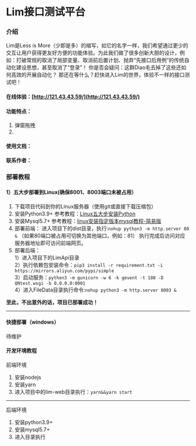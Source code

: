 # Lim接口测试平台

### 介绍
Lim是Less is More（少即是多）的缩写，如它的名字一样，我们希望通过更少的交互让用户获得更友好方便的功能体验。为此我们做了很多创新大胆的设计，例如：打破常规的取消了局部变量、取消前后置计划、抛弃“先接口后用例”的传统自动化建设思想，甚至取消了“登录”！
你是否会疑问：这群Diao毛去掉了这些还如何高效的开展自动化？
那还在等什么？赶快进入Lim的世界，体验不一样的接口测试吧！
#### 在线体验：[http://121.43.43.59/](http://121.43.43.59/) 
#### 功能特点：
1. 弹窗拖拽
2. 
#### 使用文档：
#### 联系作者：
### 部署教程
#### 1）五大步部署到Linux(确保8001、8003端口未被占用）
1. 下载项目代码到你的Linux服务器（使用git或直接下载压缩包）
2. 安装Python3.9+ 参考教程：[Linux五大步安装Python](Pythonhttps://quniao.blog.csdn.net/article/details/120823163)
3. 安装Mysql5.7+ 参考教程：[linux安装指定版本mysql教程-简易版](https://quniao.blog.csdn.net/article/details/119541983)
4. 部署前端：
进入项目下的dist目录，执行:`nohup python3 -m http.server 80 &` （如果80端口被占用可切换为其他端口，例如：81） 
执行完成后访问对应服务器地址即可访问前端网页。
5. 部署后端：<br>
1）进入项目下的LimApi目录<br>
2）执行依赖包安装命令：`pip3 install -r requirement.txt -i https://mirrors.aliyun.com/pypi/simple`<br>
3）启动服务：`python3 -m gunicorn -w 6 -k gevent -t 180 -D  QNtest.wsgi -b 0.0.0.0:8001` <br>
4）进入FileData目录执行命令:`nohup python3 -m http.server 8003 &`<br>

**至此，不出意外的话，项目已部署成功！**

---
#### 快捷部署（windows）
待维护
#### 开发环境教程

前端环境
1.  安装nodejs
2.  安装yarn
3.  进入项目中的lim-web目录执行：`yarn&&yarn start`

---
后端环境
1.  安装python3.9+
2.  安装mysql5.7+
3.  进入目录执行



 